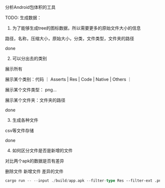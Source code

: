 分析Android包体积的工具


TODO: 生成数据：

1. 为了能够生成tree的图标数据，所以需要更多的原始文件大小的信息

路径，名称，压缩大小，原始大小，分类，文件类型，文件夹的路径

done

2. 可以分出去的类别

展示所有

展示某个类别：代码 ｜ Asserts | Res  | Code | Native | Others ｜

展示某个文件类型： png...

展示某个文件夹：文件夹的路径

done

3. 生成各种文件

csv等文件存储

done

4. 如何区分文件是否是新增的文件

对比两个apk的数据是否有差异

删除文件
新增文件
差异的文件

```rust
cargo run -- --input ./build/app.apk --filter-type Res --filter-ext .png --filter-size 10000 --filter-path assets
```